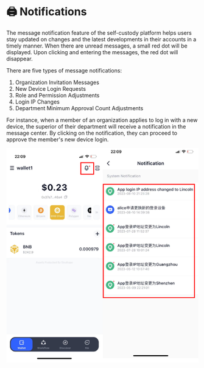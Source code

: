 # 🖨 Notifications

The message notification feature of the self-custody platform helps users stay updated on changes and the latest developments in their accounts in a timely manner. When there are unread messages, a small red dot will be displayed. Upon clicking and entering the messages, the red dot will disappear.

There are five types of message notifications:

1. Organization Invitation Messages
2. New Device Login Requests
3. Role and Permission Adjustments
4. Login IP Changes
5. Department Minimum Approval Count Adjustments

For instance, when a member of an organization applies to log in with a new device, the superior of their department will receive a notification in the message center. By clicking on the notification, they can proceed to approve the member's new device login.

<div align="left">

![](<../images/assets/image (3).png>)

</div>

<figure><img src="https://newhuotech.larksuite.com/space/api/box/stream/download/asynccode/?
code=MjRlZmVmYjA2MDZiOTBmYzc1M2YwNDdiMjYwM2VhOTZfeEc4Uk9Qd2FVbE1VN01VZHNqWUw5cGpzOWlBYUtDOThfVG9rZW46UTVYMGJUczllb2xvRll4UktmcHVrZDVqczhwXzE2ODM2NDQ3NzI6MTY4MzY0ODM3Ml9WNA" alt=""/><figcaption></figcaption></figure>

